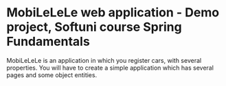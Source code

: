 # MobiLeLeLe web application - Demo project, Softuni course Spring Fundamentals

MobiLeLeLe is an application in which you register cars, with several properties.
You will have to create a simple application which has several pages and some object entities.


